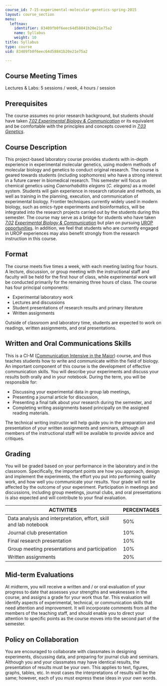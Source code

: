 ```yaml
---
course_id: 7-15-experimental-molecular-genetics-spring-2015
layout: course_section
menu:
  leftnav:
    identifier: 83409fb0f6eec64d58841b20e21e75a2
    name: Syllabus
    weight: 10
title: Syllabus
type: course
uid: 83409fb0f6eec64d58841b20e21e75a2

---
```


Course Meeting Times
--------------------

Lectures & Labs: 5 sessions / week, 4 hours / session

Prerequisites
-------------

The course assumes no prior research background, but students should have taken [_7.02 Experimental Biology & Communication_](/courses/7-02-experimental-biology-communication-spring-2005/) or its equivalent and be comfortable with the principles and concepts covered in [_7.03 Genetics_](/courses/7-03-genetics-fall-2004/).

Course Description
------------------

This project-based laboratory course provides students with in-depth experience in experimental molecular genetics, using modern methods of molecular biology and genetics to conduct original research. The course is geared towards students (including sophomores) who have a strong interest in a future career in biomedical research. This semester will focus on chemical genetics using _Caenorhabditis elegans_ (_C. elegans)_ as a model system. Students will gain experience in research rationale and methods, as well as training in the planning, execution, and communication of experimental biology. Frontier techniques currently widely used in modern biology, such as omics-type experiments and bioinformatics, will be integrated into the research projects carried out by the students during this semester. The course may serve as a bridge for students who have taken [_7.02_](/courses/7-02-experimental-biology-communication-spring-2005/) _[Experimental Biology & Communication](/courses/7-02-experimental-biology-communication-spring-2005/)_ but plan on pursuing [UROP opportunities](http://web.mit.edu/urop/). In addition, we feel that students who are currently engaged in UROP experiences may also benefit strongly from the research instruction in this course.

Format
------

The course meets five times a week, with each meeting lasting four hours. A lecture, discussion, or group meeting with the instructional staff and faculty will be held for the first hour of class, while experimental work will be conducted primarily for the remaining three hours of class. The course has four principal components:

*   Experimental laboratory work
*   Lectures and discussions
*   Student presentations of research results and primary literature
*   Written assignments

Outside of classroom and laboratory time, students are expected to work on readings, written assignments, and oral presentations.

Written and Oral Communications Skills
--------------------------------------

This is a CI-M ([Communication Intensive in the Major](http://web.mit.edu/commreq/faculty%20ci-m.html)) course, and thus teaches students how to write and communicate within the field of biology. An important component of this course is the development of effective communication skills. You will describe your experiments and discuss your results both orally and in your notebook. During the term, you will be responsible for:

*   Discussing your experimental data in group lab meetings,
*   Presenting a journal article for discussion,
*   Presenting a final talk about your research during the semester, and
*   Completing writing assignments based principally on the assigned reading materials.

The technical writing instructor will help guide you in the preparation and presentation of your written assignments and seminars, although all members of the instructional staff will be available to provide advice and critiques.

Grading
-------

You will be graded based on your performance in the laboratory and in the classroom. Specifically, the important points are how you approach, design and implement the experiments, the effort you put into performing quality work, and how well you communicate your results. Your grade will not be affected by the outcome of your experiment. Participation in meetings and discussions, including group meetings, journal clubs, and oral presentations is also expected and will contribute to your final evaluation.

| ACTIVITIES | PERCENTAGES |
| --- | --- |
| Data analysis and interpretation, effort, skill and lab notebook | 50% |
| Journal club presentation | 10% |
| Final research presentation | 10% |
| Group meeting presentations and participation | 10% |
| Written assignments | 20% 

Mid-term Evaluations
--------------------

At midterm, you will receive a written and / or oral evaluation of your progress to date that assesses your strengths and weaknesses in the course, and assigns a grade for your work thus far. This evaluation will identify aspects of experimental, technical, or communication skills that need attention and improvement. It will incorporate comments from all the members of the teaching staff, and should enable you to direct your attention to specific points as the course moves into the second part of the semester.

Policy on Collaboration
-----------------------

You are encouraged to collaborate with classmates in designing experiments, discussing data, and preparing for journal club and seminars. Although you and your classmates may have identical results, the presentation of results must be your own. This applies to text, figures, graphs, tables, etc. In most cases the interpretations of results will be the same; however, each of you must express these ideas in your own words.